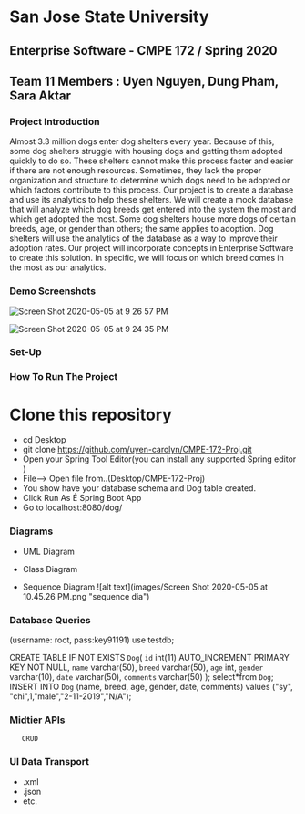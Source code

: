 
# San Jose State University
## Enterprise Software - CMPE 172 / Spring 2020
## Team 11 Members : Uyen Nguyen, Dung Pham, Sara Aktar
### Project Introduction
Almost 3.3 million dogs enter dog shelters every year. Because of this, some dog shelters struggle with housing dogs and getting them adopted quickly to do so. These shelters cannot make this process faster and easier if there are not enough resources. Sometimes, they lack the proper organization and structure to determine which dogs need to be adopted or which factors contribute to this process. Our project is to create a database and use its analytics to help these shelters. We will create a mock database that will analyze which dog breeds get entered into the system the most and which get adopted the most. Some dog shelters house more dogs of certain breeds, age, or gender than others; the same applies to adoption. Dog shelters will use the analytics of the database as a way to improve their adoption rates. Our project will incorporate concepts in Enterprise Software to create this solution. In specific, we will focus on which breed comes in the most as our analytics. 
### Demo Screenshots
![Screen Shot 2020-05-05 at 9 26 57 PM](https://user-images.githubusercontent.com/38672776/81365800-f8673500-909d-11ea-8b17-ace033382273.png)

![Screen Shot 2020-05-05 at 9 24 35 PM](https://user-images.githubusercontent.com/38672776/81365843-1b91e480-909e-11ea-97b2-8a74e16f9c72.png)



### Set-Up
### How To Run The Project
# Clone this repository
- cd Desktop
- git clone https://github.com/uyen-carolyn/CMPE-172-Proj.git
- Open your Spring Tool Editor(you can install any supported Spring editor )
- File--> Open file from..(Desktop/CMPE-172-Proj)
- You show have your database schema and Dog table created.
- Click Run As É Spring Boot App
- Go to localhost:8080/dog/
### Diagrams
* UML Diagram


* Class Diagram
* Sequence Diagram
![alt text](images/Screen Shot 2020-05-05 at 10.45.26 PM.png "sequence dia")



### Database Queries
(username: root, pass:key91191)
use testdb;

CREATE TABLE IF NOT EXISTS `Dog`(
	`id` int(11) AUTO_INCREMENT PRIMARY KEY NOT NULL,
	`name` varchar(50),
      `breed` varchar(50),
      `age` int,
      `gender` varchar(10),
      `date` varchar(50),
      `comments` varchar(50)
    );
    select*from `Dog`;
    INSERT INTO `Dog` (name, breed, age, gender, date, comments) values ("sy", "chi",1,"male","2-11-2019","N/A");
### Midtier APIs
       CRUD
### UI Data Transport
* .xml
* .json
* etc. 
